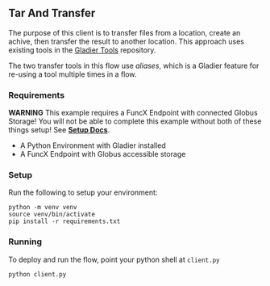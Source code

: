 ## Tar And Transfer

The purpose of this client is to transfer files from a location, create an achive,
then transfer the result to another location. This approach uses existing tools
in the [Gladier Tools](https://gladier.readthedocs.io/en/latest/gladier_tools/index.html)
repository.

The two transfer tools in this flow use _aliases_, which is a Gladier feature for re-using
a tool multiple times in a flow.

### Requirements

**WARNING** This example requires a FuncX Endpoint with connected Globus Storage! You will
not be able to complete this example without both of these things setup! See **[Setup Docs](https://gladier.readthedocs.io/en/latest/gladier/setup.html)**.

* A Python Environment with Gladier installed
* A FuncX Endpoint with Globus accessible storage


### Setup

Run the following to setup your environment:

```
python -m venv venv
source venv/bin/activate
pip install -r requirements.txt
```

### Running

To deploy and run the flow, point your python shell at ``client.py``

```
python client.py
```
